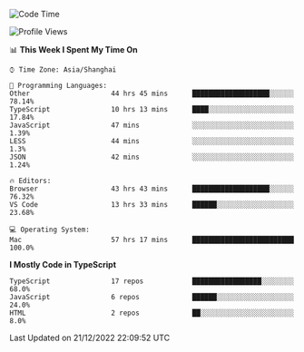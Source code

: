 <!--START_SECTION:waka-->
![Code Time](http://img.shields.io/badge/Code%20Time-3%2C527%20hrs%2010%20mins-blue)

![Profile Views](http://img.shields.io/badge/Profile%20Views-0-blue)

📊 **This Week I Spent My Time On** 

```text
⌚︎ Time Zone: Asia/Shanghai

💬 Programming Languages: 
Other                    44 hrs 45 mins      ███████████████████░░░░░░   78.14% 
TypeScript               10 hrs 13 mins      ████░░░░░░░░░░░░░░░░░░░░░   17.84% 
JavaScript               47 mins             ░░░░░░░░░░░░░░░░░░░░░░░░░   1.39% 
LESS                     44 mins             ░░░░░░░░░░░░░░░░░░░░░░░░░   1.3% 
JSON                     42 mins             ░░░░░░░░░░░░░░░░░░░░░░░░░   1.24%

🔥 Editors: 
Browser                  43 hrs 43 mins      ███████████████████░░░░░░   76.32% 
VS Code                  13 hrs 33 mins      ██████░░░░░░░░░░░░░░░░░░░   23.68%

💻 Operating System: 
Mac                      57 hrs 17 mins      █████████████████████████   100.0%

```

**I Mostly Code in TypeScript** 

```text
TypeScript               17 repos            █████████████████░░░░░░░░   68.0% 
JavaScript               6 repos             ██████░░░░░░░░░░░░░░░░░░░   24.0% 
HTML                     2 repos             ██░░░░░░░░░░░░░░░░░░░░░░░   8.0%

```



 Last Updated on 21/12/2022 22:09:52 UTC
<!--END_SECTION:waka-->
